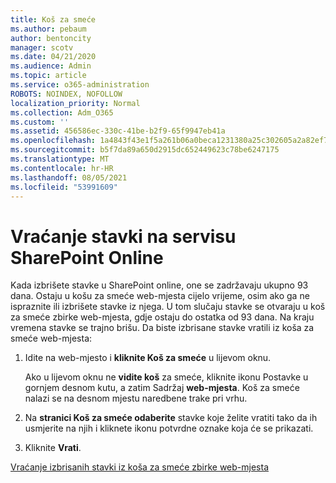 ```yaml
---
title: Koš za smeće
ms.author: pebaum
author: bentoncity
manager: scotv
ms.date: 04/21/2020
ms.audience: Admin
ms.topic: article
ms.service: o365-administration
ROBOTS: NOINDEX, NOFOLLOW
localization_priority: Normal
ms.collection: Adm_O365
ms.custom: ''
ms.assetid: 456586ec-330c-41be-b2f9-65f9947eb41a
ms.openlocfilehash: 1a4843f43e1f5a261b06a0beca1231380a25c302605a2a82ef7143791f2964e5
ms.sourcegitcommit: b5f7da89a650d2915dc652449623c78be6247175
ms.translationtype: MT
ms.contentlocale: hr-HR
ms.lasthandoff: 08/05/2021
ms.locfileid: "53991609"
---
```

# <a name="restore-items-in-sharepoint-online"></a>Vraćanje stavki na servisu SharePoint Online

Kada izbrišete stavke u SharePoint online, one se zadržavaju ukupno 93 dana. Ostaju u košu za smeće web-mjesta cijelo vrijeme, osim ako ga ne ispraznite ili izbrišete stavke iz njega. U tom slučaju stavke se otvaraju u koš za smeće zbirke web-mjesta, gdje ostaju do ostatka od 93 dana. Na kraju vremena stavke se trajno brišu. Da biste izbrisane stavke vratili iz koša za smeće web-mjesta:
  
1. Idite na web-mjesto i **kliknite Koš za smeće** u lijevom oknu. 
    
    Ako u lijevom oknu ne **vidite koš** za smeće, kliknite ikonu Postavke u gornjem desnom kutu, a zatim Sadržaj **web-mjesta**. Koš za smeće nalazi se na desnom mjestu naredbene trake pri vrhu.
    
2. Na **stranici Koš za smeće odaberite** stavke koje želite vratiti tako da ih usmjerite na njih i kliknete ikonu potvrdne oznake koja će se prikazati. 
    
3. Kliknite **Vrati**.
    
[Vraćanje izbrisanih stavki iz koša za smeće zbirke web-mjesta](https://support.microsoft.com/office/restore-items-in-the-recycle-bin-that-were-deleted-from-sharepoint-or-teams-6df466b6-55f2-4898-8d6e-c0dff851a0be)
  

